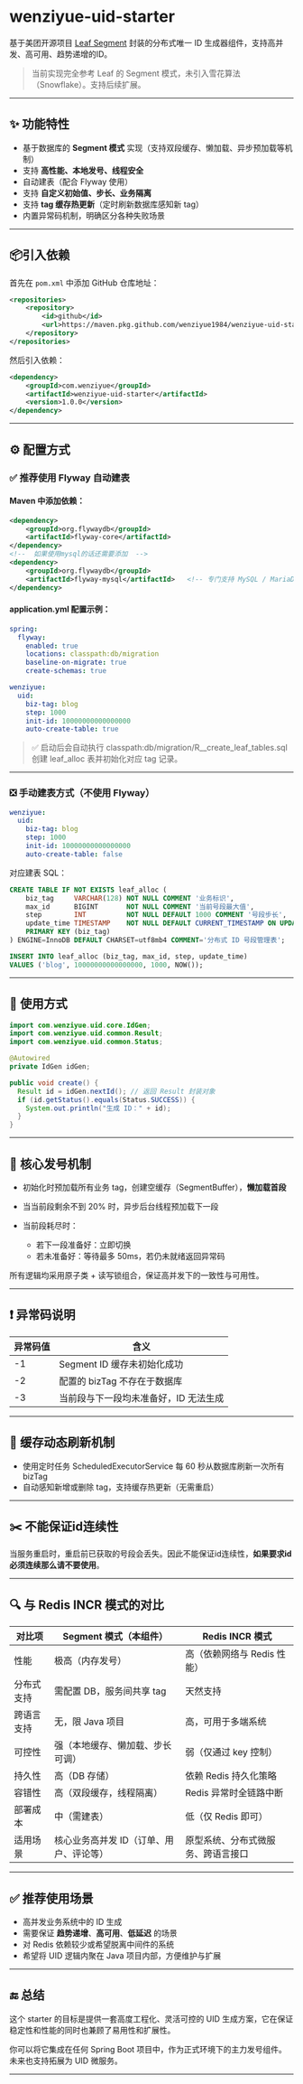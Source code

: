 # **wenziyue-uid-starter**





基于美团开源项目 [Leaf Segment](https://github.com/Meituan-Dianping/Leaf) 封装的分布式唯一 ID 生成器组件，支持高并发、高可用、趋势递增的ID。



> 当前实现完全参考 Leaf 的 Segment 模式，未引入雪花算法（Snowflake）。支持后续扩展。



------





## **✨ 功能特性**



- 基于数据库的 **Segment 模式** 实现（支持双段缓存、懒加载、异步预加载等机制）
- 支持 **高性能、本地发号、线程安全**
- 自动建表（配合 Flyway 使用）
- 支持 **自定义初始值、步长、业务隔离**
- 支持 **tag 缓存热更新**（定时刷新数据库感知新 tag）
- 内置异常码机制，明确区分各种失败场景



------



## **📦引入依赖**

首先在 `pom.xml` 中添加 GitHub 仓库地址：

```xml
<repositories>
    <repository>
        <id>github</id>
        <url>https://maven.pkg.github.com/wenziyue1984/wenziyue-uid-starter</url>
    </repository>
</repositories>
```

然后引入依赖：

```xml
<dependency>
    <groupId>com.wenziyue</groupId>
    <artifactId>wenziyue-uid-starter</artifactId>
    <version>1.0.0</version>
</dependency>
```



------



## **⚙️ 配置方式**



### **✅ 推荐使用 Flyway 自动建表**

#### **Maven 中添加依赖：**

```xml
<dependency>
    <groupId>org.flywaydb</groupId>
    <artifactId>flyway-core</artifactId>
</dependency>
<!--  如果使用mysql的话还需要添加  -->
<dependency>
    <groupId>org.flywaydb</groupId>
    <artifactId>flyway-mysql</artifactId>   <!-- 专门支持 MySQL / MariaDB -->
</dependency>
```



#### **application.yml 配置示例：**

```yml
spring:
  flyway:
    enabled: true
    locations: classpath:db/migration
    baseline-on-migrate: true
    create-schemas: true

wenziyue:
  uid:
    biz-tag: blog
    step: 1000
    init-id: 10000000000000000
    auto-create-table: true
```

> ✅ 启动后会自动执行 classpath:db/migration/R__create_leaf_tables.sql 创建 leaf_alloc 表并初始化对应 tag 记录。



------



### **❎ 手动建表方式（不使用 Flyway）**



```yaml
wenziyue:
  uid:
    biz-tag: blog
    step: 1000
    init-id: 10000000000000000
    auto-create-table: false
```

对应建表 SQL：

```sql
CREATE TABLE IF NOT EXISTS leaf_alloc (
    biz_tag     VARCHAR(128) NOT NULL COMMENT '业务标识',
    max_id      BIGINT       NOT NULL COMMENT '当前号段最大值',
    step        INT          NOT NULL DEFAULT 1000 COMMENT '号段步长',
    update_time TIMESTAMP    NOT NULL DEFAULT CURRENT_TIMESTAMP ON UPDATE CURRENT_TIMESTAMP,
    PRIMARY KEY (biz_tag)
) ENGINE=InnoDB DEFAULT CHARSET=utf8mb4 COMMENT='分布式 ID 号段管理表';

INSERT INTO leaf_alloc (biz_tag, max_id, step, update_time) 
VALUES ('blog', 10000000000000000, 1000, NOW());
```



------



## **🚀 使用方式**

```java
import com.wenziyue.uid.core.IdGen;
import com.wenziyue.uid.common.Result;
import com.wenziyue.uid.common.Status;

@Autowired
private IdGen idGen;

public void create() {
  Result id = idGen.nextId(); // 返回 Result 封装对象
  if (id.getStatus().equals(Status.SUCCESS)) {
    System.out.println("生成 ID：" + id);
  }
}
```



------



## **🔁 核心发号机制**

- 初始化时预加载所有业务 tag，创建空缓存（SegmentBuffer），**懒加载首段**

- 当当前段剩余不到 20% 时，异步后台线程预加载下一段

- 当前段耗尽时：

  - 若下一段准备好：立即切换
  - 若未准备好：等待最多 50ms，若仍未就绪返回异常码

  

所有逻辑均采用原子类 + 读写锁组合，保证高并发下的一致性与可用性。



------



## **❗ 异常码说明**



| **异常码值** | **含义**                              |
| ------------ | ------------------------------------- |
| -1           | Segment ID 缓存未初始化成功           |
| -2           | 配置的 bizTag 不存在于数据库          |
| -3           | 当前段与下一段均未准备好，ID 无法生成 |



------



## **🔄 缓存动态刷新机制**

- 使用定时任务 ScheduledExecutorService 每 60 秒从数据库刷新一次所有 bizTag
- 自动感知新增或删除 tag，支持缓存热更新（无需重启）



------

## **✂️ 不能保证id连续性**

当服务重启时，重启前已获取的号段会丢失。因此不能保证id连续性，**如果要求id必须连续那么请不要使用**。

------


## **🔍 与 Redis INCR 模式的对比**



| **对比项** | **Segment 模式（本组件）**              | **Redis INCR 模式**                |
| ---------- | --------------------------------------- | ---------------------------------- |
| 性能       | 极高（内存发号）                        | 高（依赖网络与 Redis 性能）        |
| 分布式支持 | 需配置 DB，服务间共享 tag               | 天然支持                           |
| 跨语言支持 | 无，限 Java 项目                        | 高，可用于多端系统                 |
| 可控性     | 强（本地缓存、懒加载、步长可调）        | 弱（仅通过 key 控制）              |
| 持久性     | 高（DB 存储）                           | 依赖 Redis 持久化策略              |
| 容错性     | 高（双段缓存，线程隔离）                | Redis 异常时全链路中断             |
| 部署成本   | 中（需建表）                            | 低（仅 Redis 即可）                |
| 适用场景   | 核心业务高并发 ID（订单、用户、评论等） | 原型系统、分布式微服务、跨语言接口 |



------



## **✅ 推荐使用场景**

- 高并发业务系统中的 ID 生成
- 需要保证 **趋势递增**、**高可用**、**低延迟** 的场景
- 对 Redis 依赖较少或希望脱离中间件的系统
- 希望将 UID 逻辑内聚在 Java 项目内部，方便维护与扩展



------



## **🔚 总结**

这个 starter 的目标是提供一套高度工程化、灵活可控的 UID 生成方案，它在保证稳定性和性能的同时也兼顾了易用性和扩展性。

你可以将它集成在任何 Spring Boot 项目中，作为正式环境下的主力发号组件。未来也支持拓展为 UID 微服务。

------


